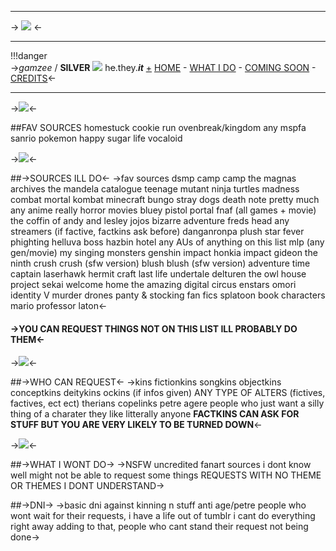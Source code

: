***
-> ![](https://64.media.tumblr.com/8c405bd8ab454bab517bb2a6f6a7972f/fd2857e46daad24a-77/s400x600/e5ec7b5ff37f31c5d4f6e2897ec9ff23352f71f6.pnj) <-
***
!!!danger  
->*gamzee* / **SILVER** ![](https://64.media.tumblr.com/d0f20351fe37a298a0f8c165d21fdb87/32f4f791d58baa1d-24/s75x75_c1/645fec9540a99af97d9b02bd81527268b8a8e84e.gifv) h~~e~~.they.***it*** [+](https://en.pronouns.page/@hijo6del6diablo6)
[HOME](https://rentry.org/gamztumblr) - [WHAT I DO](https://rentry.org/gamztumblr3) - [COMING SOON](https://rentry.org/gamztumblr4) - [CREDITS](https://rentry.co/gamztumblr5)<-
***
->![](https://64.media.tumblr.com/706989530bd448d71b4626111a2015e7/ecfadc728bd6893f-96/s400x600/06e9c1ed964b319f2e3b2a853b723731f95056b7.gifv)<-

##FAV SOURCES
homestuck
cookie run ovenbreak/kingdom
any mspfa
sanrio
pokemon
happy sugar life
vocaloid

->![](https://64.media.tumblr.com/a2f5ab185ff407d326a1044d1669224c/ecfadc728bd6893f-2f/s250x400/181a5eac24fade9be4f8d51f68c847ec57399d23.gifv)<-

##->SOURCES ILL DO<-
->fav sources
dsmp
camp camp
the magnas archives
the mandela catalogue 
teenage mutant ninja turtles 
madness combat
mortal kombat
minecraft
bungo stray dogs
death note
pretty much any anime really
horror movies
bluey
pistol
portal
fnaf (all games + movie)
the coffin of andy and lesley 
jojos bizarre adventure
freds head
any streamers (if factive, factkins ask before)
danganronpa
plush star fever
phighting
helluva boss
hazbin hotel
any AUs of anything on this list
mlp (any gen/movie)
my singing monsters
genshin impact
honkia impact
gideon the ninth
crush crush (sfw version)
blush blush (sfw version)
adventure time
captain laserhawk
hermit craft
last life
undertale
delturen
the owl house
project sekai
welcome home
the amazing digital circus
enstars
omori
identity V
murder drones
panty & stocking
fan fics
splatoon
book characters
mario
professor laton<-
#### ->YOU CAN REQUEST THINGS NOT ON THIS LIST ILL PROBABLY DO THEM<-

->![](https://64.media.tumblr.com/0f986112186838bf7fe9d7d1fb24de44/ecfadc728bd6893f-7b/s250x400/c44a166d8eea1dbcca4d08288e43f42af7981712.gifv)<-

##->WHO CAN REQUEST<-
->kins
fictionkins
songkins
objectkins
conceptkins
deitykins
ockins (if infos given)
ANY TYPE OF ALTERS (fictives, factives, ect ect)
therians
copelinks
petre
agere
people who just want a silly thing of a charater they like
litterally anyone
**FACTKINS CAN ASK FOR STUFF BUT YOU ARE VERY LIKELY TO BE TURNED DOWN**<-

->![](https://64.media.tumblr.com/8a8de7dc9b011e93db7907ec89d68cae/ecfadc728bd6893f-5a/s250x400/074e457df65df6d8d309156f220d817f53ca26de.pnj)<-

##->WHAT I WONT DO->
->NSFW
uncredited fanart
sources i dont know well might not be able to request some things
REQUESTS WITH NO THEME OR THEMES I DONT UNDERSTAND->

##->DNI->
->basic dni
against kinning n stuff
anti age/petre
people who wont wait for their requests, i have a life out of tumblr i cant do everything right away
adding to that, people who cant stand their request not being done->